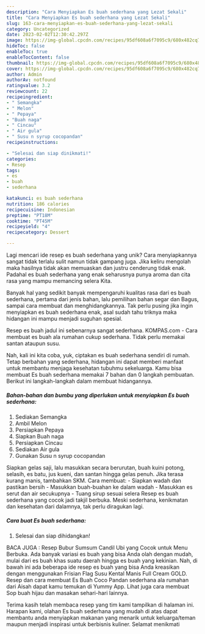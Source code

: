 ```yaml
---
description: "Cara Menyiapkan Es buah sederhana yang Lezat Sekali"
title: "Cara Menyiapkan Es buah sederhana yang Lezat Sekali"
slug: 163-cara-menyiapkan-es-buah-sederhana-yang-lezat-sekali
category: Uncategorized
date: 2023-02-02T12:30:42.297Z
image: https://img-global.cpcdn.com/recipes/95df608a6f7095c9/680x482cq70/es-buah-sederhana-foto-resep-utama.jpg
hideToc: false
enableToc: true
enableTocContent: false
thumbnail: https://img-global.cpcdn.com/recipes/95df608a6f7095c9/680x482cq70/es-buah-sederhana-foto-resep-utama.jpg
cover: https://img-global.cpcdn.com/recipes/95df608a6f7095c9/680x482cq70/es-buah-sederhana-foto-resep-utama.jpg
author: Admin
authorAv: notfound
ratingvalue: 3.2
reviewcount: 22
recipeingredient:
- " Semangka"
- " Melon"
- " Pepaya"
- "Buah naga"
- " Cincau"
- " Air gula"
- " Susu n syrup cocopandan"
recipeinstructions:

- "Selesai dan siap dinikmati!"
categories:
- Resep
tags:
- es
- buah
- sederhana

katakunci: es buah sederhana 
nutrition: 186 calories
recipecuisine: Indonesian
preptime: "PT18M"
cooktime: "PT45M"
recipeyield: "4"
recipecategory: Dessert

---
```





Lagi mencari ide resep es buah sederhana yang unik? Cara menyiapkannya sangat tidak terlalu sulit namun tidak gampang juga. Jika keliru mengolah maka hasilnya tidak akan memuaskan dan justru cenderung tidak enak. Padahal es buah sederhana yang enak seharusnya punya aroma dan cita rasa yang mampu memancing selera Kita.





Banyak hal yang sedikit banyak mempengaruhi kualitas rasa dari es buah sederhana, pertama dari jenis bahan, lalu pemilihan bahan segar dan Bagus, sampai cara membuat dan menghidangkannya. Tak perlu pusing jika ingin menyiapkan es buah sederhana enak,      asal sudah tahu triknya maka hidangan ini mampu menjadi suguhan spesial.














Resep es buah jadul ini sebenarnya sangat sederhana. KOMPAS.com - Cara membuat es buah ala rumahan cukup sederhana. Tidak perlu memakai santan ataupun susu.






Nah, kali ini kita coba, yuk, ciptakan es buah sederhana sendiri di rumah. Tetap berbahan yang sederhana, hidangan ini dapat memberi manfaat untuk membantu menjaga kesehatan tubuhmu sekeluarga. Kamu bisa membuat Es buah sederhana memakai 7 bahan dan 0 langkah pembuatan. Berikut ini langkah-langkah dalam membuat hidangannya.

<!--inarticleads1-->

##### Bahan-bahan dan bumbu yang diperlukan untuk menyiapkan Es buah sederhana:

1. Sediakan  Semangka
1. Ambil  Melon
1. Persiapkan  Pepaya
1. Siapkan Buah naga
1. Persiapkan  Cincau
1. Sediakan  Air gula
1. Gunakan  Susu n syrup cocopandan


Siapkan gelas saji, lalu masukkan secara berurutan, buah kuini potong, selasih, es batu, jus kueni, dan santan hingga gelas penuh. Jika terasa kurang manis, tambahkan SKM. Cara membuat: - Siapkan wadah dan pastikan bersih - Masukkan buah-buahan ke dalam wadah - Masukkan es serut dan air secukupnya - Tuang sirup sesuai selera Resep es buah sederhana yang cocok jadi takjil berbuka. Meski sederhana, kenikmatan dan kesehatan dari dalamnya, tak perlu diragukan lagi. 

<!--inarticleads2-->

##### Cara buat Es buah sederhana:


1. Selesai dan siap dihidangkan!

BACA JUGA : Resep Bubur Sumsum Candil Ubi yang Cocok untuk Menu Berbuka. Ada banyak variasi es buah yang bisa Anda olah dengan mudah, mulai dari es buah khas suatu daerah hingga es buah yang kekinian. Nah, di bawah ini ada beberapa ide resep es buah yang bisa Anda kreasikan dengan menggunakan Frisian Flag Susu Kental Manis Full Cream GOLD. Resep dan cara membuat Es Buah Coco Pandan sederhana ala rumahan dari Aisah dapat kamu temukan di Yummy App. Lihat juga cara membuat Sop buah hijau dan masakan sehari-hari lainnya. 

Terima kasih telah membaca resep yang tim kami tampilkan di halaman ini. Harapan kami, olahan Es buah sederhana yang mudah di atas dapat membantu anda menyiapkan makanan yang menarik untuk keluarga/teman maupun menjadi inspirasi untuk berbisnis kuliner. Selamat menikmati

